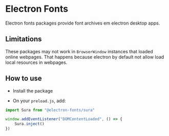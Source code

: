 # Electron Fonts

Electron fonts packages provide font archives em electron desktop apps.

## Limitations

These packages may not work in `BrowserWindow` instances that loaded online webpages. That happens because electron by default not allow load local resources in webpages.

## How to use

* Install the package

* On your `preload.js`, add:

```ts
import Sura from "@electron-fonts/sura"

window.addEventListener("DOMContentLoaded", () => {
    Sura.inject()
})
```
